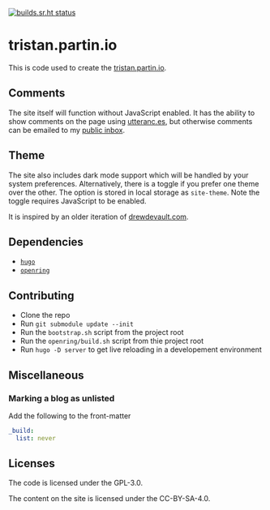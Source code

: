 [![builds.sr.ht status](https://builds.sr.ht/~tristan957/tristan.partin.io.svg)](https://builds.sr.ht/~tristan957/tristan.partin.io?)

# tristan.partin.io

This is code used to create the [tristan.partin.io](https://tristan.partin.io).

## Comments

The site itself will function without JavaScript enabled. It has the ability to
show comments on the page using [utteranc.es](https://utteranc.es), but
otherwise comments can be emailed to my
[public inbox](mailto:tristan957/public-inbox@lists.sr.ht).

## Theme

The site also includes dark mode support which will be handled by your system
preferences. Alternatively, there is a toggle if you prefer one theme over the
other. The option is stored in local storage as `site-theme`. Note the toggle
requires JavaScript to be enabled.

It is inspired by an older iteration of
[drewdevault.com](https://drewdevault.com).

## Dependencies

- [`hugo`](https://gohugo.io)
- [`openring`](https://git.sr.ht/~sircmpwn/openring)

## Contributing

- Clone the repo
- Run `git submodule update --init`
- Run the `bootstrap.sh` script from the project root
- Run the `openring/build.sh` script from thie project root
- Run `hugo -D server` to get live reloading in a developement environment

## Miscellaneous

### Marking a blog as unlisted

Add the following to the front-matter

```yaml
_build:
  list: never
```

## Licenses

The code is licensed under the GPL-3.0.

The content on the site is licensed under the CC-BY-SA-4.0.
